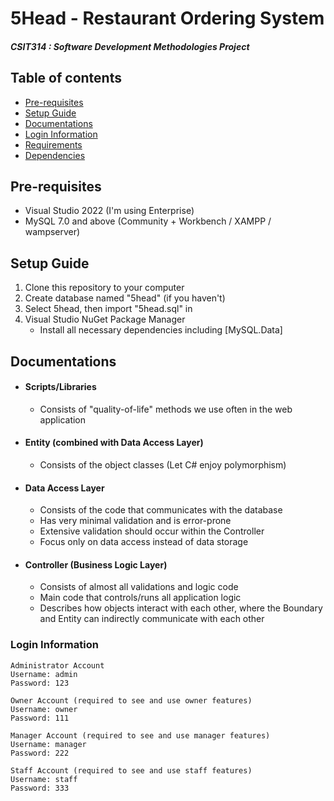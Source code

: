 # 5Head - Restaurant Ordering System

##### CSIT314 : Software Development Methodologies Project

## Table of contents

-   [Pre-requisites](#pre-requisites)
-   [Setup Guide](#setup-guide)
-   [Documentations](#documentations)
-   [Login Information](#login-information)
-   [Requirements](#requirements)
-   [Dependencies](#dependencies)

## Pre-requisites

-   Visual Studio 2022 (I'm using Enterprise)
-   MySQL 7.0 and above (Community + Workbench / XAMPP / wampserver)

## Setup Guide

1. Clone this repository to your computer
2. Create database named "5head" (if you haven't)
3. Select 5head, then import "5head.sql" in
4. Visual Studio NuGet Package Manager
    - Install all necessary dependencies including [MySQL.Data]

## Documentations

-   #### Scripts/Libraries
    -   Consists of "quality-of-life" methods we use often in the web application
-   #### Entity (combined with Data Access Layer)
    -   Consists of the object classes (Let C# enjoy polymorphism)
-   #### Data Access Layer
    -   Consists of the code that communicates with the database
    -   Has very minimal validation and is error-prone
    -   Extensive validation should occur within the Controller
    -   Focus only on data access instead of data storage
-   #### Controller (Business Logic Layer)
    -   Consists of almost all validations and logic code
    -   Main code that controls/runs all application logic
    -   Describes how objects interact with each other, where the Boundary and Entity can indirectly communicate with each other

### Login Information

    Administrator Account
    Username: admin
    Password: 123
	
	Owner Account (required to see and use owner features)
    Username: owner
    Password: 111

    Manager Account (required to see and use manager features)
    Username: manager
    Password: 222

    Staff Account (required to see and use staff features)
    Username: staff
    Password: 333

